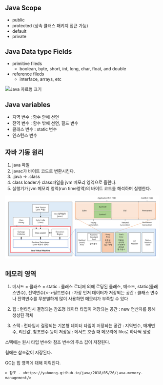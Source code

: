 ## Java Scope

* public
* protected (상속 클래스 패키지 접근 가능)
* default
* private

## Java Data type Fields

* primitive fileds
    + boolean, byte, short, int, long, char, float, and double
* reference fileds
    + interface, arrays, etc

![Java 자료형 크기](https://github.com/skysoo/study-basic/tree/master/1.java/99.Img/JavaDataTypesize.png)

## Java variables

* 지역 변수 : 함수 안에 선언
* 전역 변수 : 함수 밖에 선언, 필드 변수
* 클래스 변수 : static 변수
* 인스턴스 변수

## 자바 기동 원리

1. java 파일
2. javac가 바이트 코드로 변환시킨다.
3. .java -> .class
4. class loader가 class파일을 jvm 메모리 영역으로 올린다.
5. 실행기가 jvm 메모리 영역(run time영역)의 바이트 코드를 해석하며 실행한다.

![jvm 구조](https://github.com/skysoo/study-basic/blob/master/1.java/99.Img/JVMMemoryStructure.png)


## 메모리 영역

1. 메서드 = 클래스 = static
	: 클래스 로더에 의해 로딩된 클래스, 메소드, static(클래스변수), 전역변수(<->필드변수)
	: 가장 먼저 데이터가 저장되는 공간
	: 클래스 변수나 전역변수를 무분별하게 많이 사용하면 메모리가 부족할 수 있다

2. 힙
	: 런타임시 결정되는 참조형 데이터 타입이 저장되는 공간
	: new 연산자를 통해 생성된 객체

3. 스택
	: 런타임시 결정되는 기본형 데이터 타입이 저장되는 공간
	: 지역변수, 매개변수, 리턴값, 참조변수 등이 저장됨
	: 메서드 호출 때 메모리에 filo로 하나씩 생성


스택에는 원시 타입 변수와 참조 변수의 주소 값이 저장된다.

힙에는 참조값이 저장된다.

GC는 힙 영역에 대해 이뤄진다.

	> 참조 - <https://yaboong.github.io/java/2018/05/26/java-memory-management/>